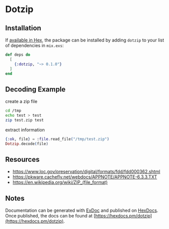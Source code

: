 # Dotzip

## Installation

If [available in Hex](https://hex.pm/docs/publish), the package can be installed
by adding `dotzip` to your list of dependencies in `mix.exs`:

```elixir
def deps do
  [
    {:dotzip, "~> 0.1.0"}
  ]
end
```

## Decoding Example

create a zip file

```sh
cd /tmp
echo test > test
zip test.zip test
```

extract information

```elixir
{:ok, file} = :file.read_file("/tmp/test.zip")
Dotzip.decode(file)
```

## Resources

 * https://www.loc.gov/preservation/digital/formats/fdd/fdd000362.shtml
 * https://pkware.cachefly.net/webdocs/APPNOTE/APPNOTE-6.3.3.TXT
 * https://en.wikipedia.org/wiki/ZIP_(file_format)

## Notes

Documentation can be generated with [ExDoc](https://github.com/elixir-lang/ex_doc)
and published on [HexDocs](https://hexdocs.pm). Once published, the docs can
be found at [https://hexdocs.pm/dotzip](https://hexdocs.pm/dotzip).

